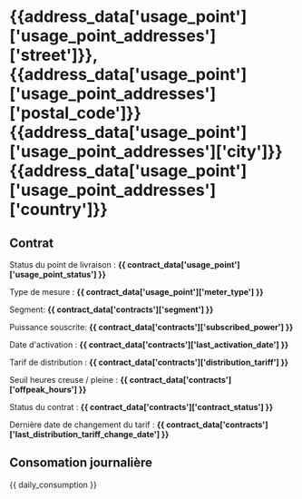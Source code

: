 # {{address_data['usage_point']['usage_point_addresses']['street']}}, {{address_data['usage_point']['usage_point_addresses']['postal_code']}} {{address_data['usage_point']['usage_point_addresses']['city']}} {{address_data['usage_point']['usage_point_addresses']['country']}}
## Contrat

Status du point de livraison : **{{ contract_data['usage_point']['usage_point_status'] }}**

Type de mesure : **{{ contract_data['usage_point']['meter_type'] }}**

Segment: **{{ contract_data['contracts']['segment'] }}**

Puissance souscrite: **{{ contract_data['contracts']['subscribed_power'] }}**

Date d'activation : **{{ contract_data['contracts']['last_activation_date'] }}**

Tarif de distribution : **{{ contract_data['contracts']['distribution_tariff'] }}**

Seuil heures creuse / pleine : **{{ contract_data['contracts']['offpeak_hours'] }}**

Status du contrat : **{{ contract_data['contracts']['contract_status'] }}**

Dernière date de changement du tarif : **{{ contract_data['contracts']['last_distribution_tariff_change_date'] }}**

## Consomation journalière

{{ daily_consumption }}